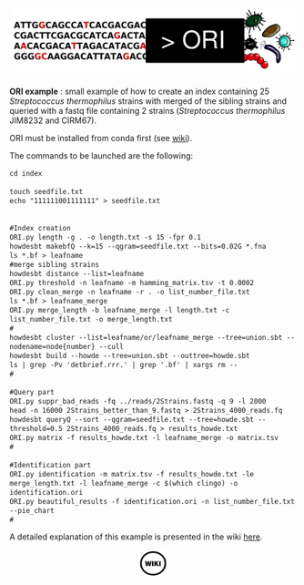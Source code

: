 # <img src="../img/ORI.png" alt="ORI" width="3000"/>

**ORI example** : small example of how to create an index containing 25 *Streptococcus thermophilus* strains with merged of the sibling strains and queried with a fastq file containing 2 strains (*Streptococcus thermophilus* JIM8232 and CIRM67). 

ORI must be installed from conda first (see [wiki](https://github.com/gsiekaniec/ORI/wiki/ORI's-Home#installation)).

The commands to be launched are the following: 

```
cd index

touch seedfile.txt
echo "111111001111111" > seedfile.txt


#Index creation
ORI.py length -g . -o length.txt -s 15 -fpr 0.1
howdesbt makebfQ --k=15 --qgram=seedfile.txt --bits=0.02G *.fna
ls *.bf > leafname
#merge sibling strains
howdesbt distance --list=leafname
ORI.py threshold -n leafname -m hamming_matrix.tsv -t 0.0002
ORI.py clean_merge -n leafname -r . -o list_number_file.txt
ls *.bf > leafname_merge
ORI.py merge_length -b leafname_merge -l length.txt -c list_number_file.txt -o merge_length.txt
#
howdesbt cluster --list=leafname/or/leafname_merge --tree=union.sbt --nodename=node{number} --cull
howdesbt build --howde --tree=union.sbt --outtree=howde.sbt
ls | grep -Pv 'detbrief.rrr.' | grep '.bf' | xargs rm --
#

#Query part
ORI.py suppr_bad_reads -fq ../reads/2Strains.fastq -q 9 -l 2000
head -n 16000 2Strains_better_than_9.fastq > 2Strains_4000_reads.fq
howdesbt queryQ --sort --qgram=seedfile.txt --tree=howde.sbt --threshold=0.5 2Strains_4000_reads.fq > results_howde.txt
ORI.py matrix -f results_howde.txt -l leafname_merge -o matrix.tsv
#

#Identification part
ORI.py identification -m matrix.tsv -f results_howde.txt -le merge_length.txt -l leafname_merge -c $(which clingo) -o identification.ori
ORI.py beautiful_results -f identification.ori -n list_number_file.txt --pie_chart
#
```

A detailed explanation of this example is presented in the wiki [here](https://github.com/gsiekaniec/ORI/wiki/Example).

<p align="center" width="100%">
  <a href="https://github.com/gsiekaniec/ORI/wiki/Example">
    <img src="../img/Wiki.png" alt="WIKI" width="10%" align="center"/>
  </a>
</p>
